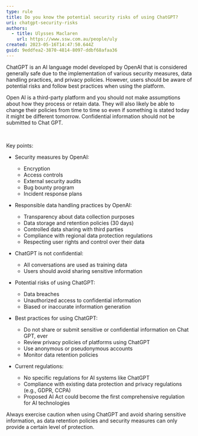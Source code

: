 ```yaml
---
type: rule
title: Do you know the potential security risks of using ChatGPT?
uri: chatgpt-security-risks
authors:
  - title: Ulysses Maclaren
    url: https://www.ssw.com.au/people/uly
created: 2023-05-16T14:47:50.644Z
guid: 9eddfea2-3870-4814-8097-ddbf68afaa36
---
```

ChatGPT is an AI language model developed by OpenAI that is considered generally safe due to the implementation of various security measures, data handling practices, and privacy policies. However, users should be aware of potential risks and follow best practices when using the platform.

Open AI is a third-party platform and you should not make assumptions about how they process or retain data. They will also likely be able to change their policies from time to time so even if something is stated today it might be different tomorrow. Confidential information should not be submitted to Chat GPT.

<!--endintro--> 

Key points:

* Security measures by OpenAI:

  * Encryption
  * Access controls
  * External security audits
  * Bug bounty program
  * Incident response plans
* Responsible data handling practices by OpenAI:

  * Transparency about data collection purposes
  * Data storage and retention policies (30 days)
  * Controlled data sharing with third parties
  * Compliance with regional data protection regulations
  * Respecting user rights and control over their data
* ChatGPT is not confidential:

  * All conversations are used as training data
  * Users should avoid sharing sensitive information
* Potential risks of using ChatGPT:

  * Data breaches
  * Unauthorized access to confidential information
  * Biased or inaccurate information generation
* Best practices for using ChatGPT:

  * Do not share or submit sensitive or confidential information on Chat GPT, ever
  * Review privacy policies of platforms using ChatGPT
  * Use anonymous or pseudonymous accounts
  * Monitor data retention policies
* Current regulations:

  * No specific regulations for AI systems like ChatGPT
  * Compliance with existing data protection and privacy regulations (e.g., GDPR, CCPA)
  * Proposed AI Act could become the first comprehensive regulation for AI technologies

Always exercise caution when using ChatGPT and avoid sharing sensitive information, as data retention policies and security measures can only provide a certain level of protection.